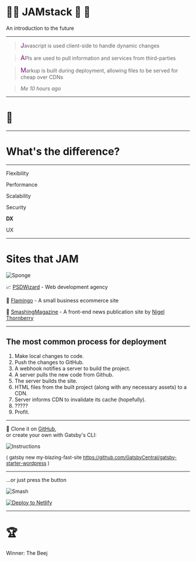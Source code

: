 # 🐝🐝 JAMstack 🐝 🐝

An introduction to the future

---

> <span style="font-size:larger; color:purple;">J</span>avascript is used client-side to handle dynamic changes

> <span style="font-size:larger; color:purple;">A</span>PIs are used to pull information and services from third-parties

> <span style="font-size:larger; color:purple;">M</span>arkup is built during deployment, allowing files to be served for cheap over CDNs

> <cite>Me 10 hours ago</cite>

---

# 🤔

---

# **What's the difference?**

---

Flexibility

Performance

Scalability

Security

**DX**

UX

---

# Sites that JAM

![Sponge](//media.giphy.com/media/rdXF0gnAyUAfK/giphy.gif)

📈 [PSDWizard](//psdwizard.com/) - Web development agency

🛒 [Flamingo](//www.shopflamingo.com/products/shave-kit/) - A small business ecommerce site

📒 [SmashingMagazine](//www.smashingmagazine.com/) - A front-end news publication site by <span style="text-decoration: none;">[Nigel Thornberry](//i.kym-cdn.com/entries/icons/original/000/015/455/tumblr_static_nigel_thornberry.jpg)</span>

---

## The most common process for deployment

1. Make local changes to code.
2. Push the changes to GitHub.
3. A webhook notifies a server to build the project.
4. A server pulls the new code from Github.
5. The server builds the site.
6. HTML files from the built project (along with any necessary assets) to a CDN.
7. Server informs CDN to invalidate its cache (hopefully).
8. ?????
9. Profit.

---

👯 Clone it on [GitHub](//github.com/gatsbyjs/gatsby),  
or create your own with Gatsby's CLI:

![Instructions](//i.imgur.com/q6gRXvP.png)

<span style="font-size:small;">( gatsby new my-blazing-fast-site https://github.com/GatsbyCentral/gatsby-starter-wordpress )</span>

---

...or just press the button

![Smash](//media.giphy.com/media/3og0IAQG2BtR13joe4/giphy.gif)

[![Deploy to Netlify](https://www.netlify.com/img/deploy/button.svg)](https://app.netlify.com/start/deploy?repository=https://github.com/matthewhoth/Presentation)

---

# 🏆

Winner: The Beej
